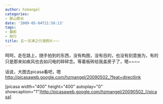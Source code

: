 ```yaml
---
author: hzmangel
categories:
- 那山那水
date: '2009-05-04T21:58:13'
tags:
- 摄影
- 旅行
title: 五一天津之行滴照片~~~
---
```

呵呵，走在路上，随手拍到的东西，没有构图，没有目的，也没有刻意施为，有的只是那来如疾风也去如闪电的碎碎念。等着板砖给我盖房子了，嗯~~~~

话说，大图去picasa看吧，嗯 http://picasaweb.google.com/hzmangel/20090502_?feat=directlink

[picasa width="400" height="400" autoplay="0" showcaption="1"]http://picasaweb.google.com/hzmangel/20090502_[/picasa]